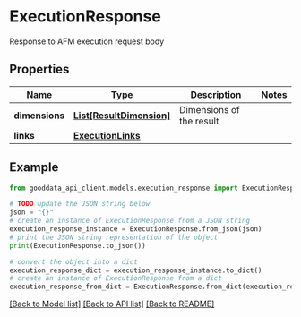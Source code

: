 # ExecutionResponse

Response to AFM execution request body

## Properties

Name | Type | Description | Notes
------------ | ------------- | ------------- | -------------
**dimensions** | [**List[ResultDimension]**](ResultDimension.md) | Dimensions of the result | 
**links** | [**ExecutionLinks**](ExecutionLinks.md) |  | 

## Example

```python
from gooddata_api_client.models.execution_response import ExecutionResponse

# TODO update the JSON string below
json = "{}"
# create an instance of ExecutionResponse from a JSON string
execution_response_instance = ExecutionResponse.from_json(json)
# print the JSON string representation of the object
print(ExecutionResponse.to_json())

# convert the object into a dict
execution_response_dict = execution_response_instance.to_dict()
# create an instance of ExecutionResponse from a dict
execution_response_from_dict = ExecutionResponse.from_dict(execution_response_dict)
```
[[Back to Model list]](../README.md#documentation-for-models) [[Back to API list]](../README.md#documentation-for-api-endpoints) [[Back to README]](../README.md)



